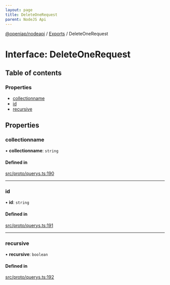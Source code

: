 ```yaml
---
layout: page
title: DeleteOneRequest
parent: NodeJS Api
---
```

[@openiap/nodeapi](../README) / [Exports](../modules) / DeleteOneRequest

# Interface: DeleteOneRequest

## Table of contents

### Properties

- [collectionname](DeleteOneRequest#collectionname)
- [id](DeleteOneRequest#id)
- [recursive](DeleteOneRequest#recursive)

## Properties

### collectionname

• **collectionname**: `string`

#### Defined in

[src/proto/querys.ts:190](https://github.com/openiap/nodeapi/blob/a6b5438/src/proto/querys.ts#L190)

___

### id

• **id**: `string`

#### Defined in

[src/proto/querys.ts:191](https://github.com/openiap/nodeapi/blob/a6b5438/src/proto/querys.ts#L191)

___

### recursive

• **recursive**: `boolean`

#### Defined in

[src/proto/querys.ts:192](https://github.com/openiap/nodeapi/blob/a6b5438/src/proto/querys.ts#L192)
